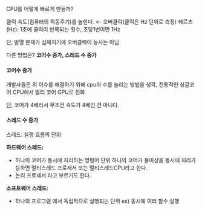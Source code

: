 
CPU를 어떻게 빠르게 만들까?

클럭 속도(컴퓨터의 작동주기)를 높힌다.  <- 오버클럭(클럭은 Hz 단위로 측정)
헤르츠(Hz): 1초에 클럭이 반복되는 횟수, 초당1번이면 1Hz

단, 발열 문제가 심해지기에 오버클럭이 능사는 아님

다른 방법은?
**코어수 증가, 스레드 수 증가**

#### 코어수 증가
개발사들은 위 이슈를 해결하기 위해 cpu의 수를 늘리는 방법을 생각,
전통적인 싱글코어 CPU에서 멀티 코어 CPU로 진화

단, 코어가 4배라서 무조건 속도가 4배인 건 아니다.
#### 스레드 수 증가
스레드:  실행 흐름의 단위

**하드웨어 스레드:**
- 하나의 코어가 동시에 처리하는 명령어 단위
  하나의 코어가 둘이상을 동시에 처리가능하면 멀티스레드 프로세서 또는 멀티스레드CPU라고 한다.
- 논리 프로세서 라고 부르기도 한다.

**소프트웨어 스레드:** 
- 하나의 프로그램 에서 독립적으로 실행되는 단위
  ex) 동시에 여러 함수 실행

